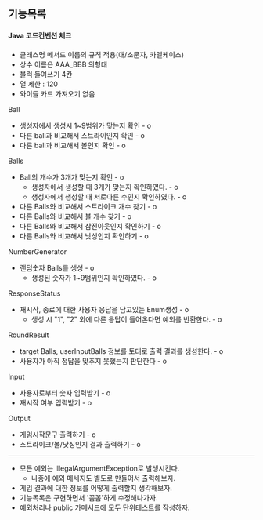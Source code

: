 ## 기능목록

#### Java 코드컨벤션 체크
- 클래스명 메서드 이름의 규칙 적용(대/소문자, 카멜케이스)
- 상수 이름은 AAA_BBB 의형태
- 블럭 들여쓰기 4칸
- 열 제한 : 120
- 와이들 카드 가져오기 없음




Ball
- 생성자에서 생성시 1~9범위가 맞는지 확인 - o
- 다른 ball과 비교해서 스트라이인지 확인 - o
- 다른 ball과 비교해서 볼인지 확인 - o

Balls
- Ball의 개수가 3개가 맞는지 확인 - o
  - 생성자에서 생성할 때 3개가 맞는지 확인하였다. - o
  - 생성자에서 생성할 때 서로다른 수인지 확인하였다. - o
- 다른 Balls와 비교해서 스트라이크 개수 찾기 - o
- 다른 Balls와 비교해서 볼 개수 찾기 - o
- 다른 Balls와 비교해서 삼진아웃인지 확인하기 - o
- 다른 Balls와 비교해서 낫싱인지 확인하기 - o

NumberGenerator
- 랜덤숫자 Balls를 생성 - o
  - 생성된 숫자가 1~9범위인지 확인하였다. - o 

ResponseStatus
- 재시작, 종료에 대한 사용자 응답을 담고있는 Enum생성 - o
  - 생성 시 "1", "2" 외에 다른 응답이 들어온다면 예외를 반환한다. - o


RoundResult
- target Balls, userInputBalls 정보를 토대로 출력 결과를 생성한다. - o
- 사용자가 아직 정답을 맞추지 못했는지 판단한다 - o

Input
- 사용자로부터 숫자 입력받기 - o
- 재시작 여부 입력받기 - o

Output
- 게임시작문구 출력하기 - o
- 스트라이크/볼/낫싱인지 결과 출력하기 - o

---
- 모든 예외는 IllegalArgumentException로 발생시킨다. 
  - 나중에 예외 메세지도 별도로 만들어서 출력해보자.
- 게임 결과에 대한 정보를 어떻게 출력할지 생각해보자.
- 기능목록은 구현하면서 '꼼꼼'하게 수정해나가자.
- 예외처리나 public 가메서드에 모두 단위테스트를 작성하자.